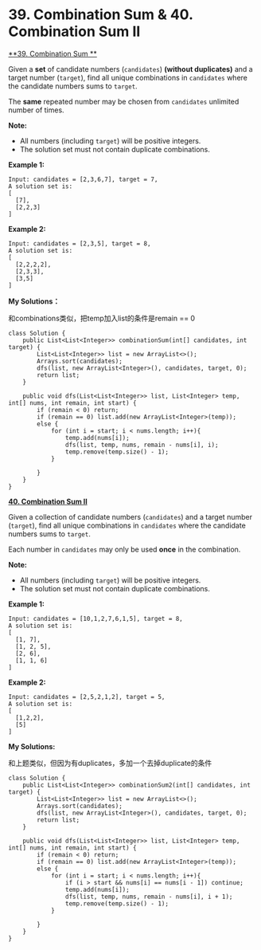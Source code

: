 # 39. Combination Sum & 40. Combination Sum II

[**39. Combination Sum **](https://leetcode.com/problems/combination-sum/description/)

Given a **set** of candidate numbers \(`candidates`\) **\(without duplicates\)** and a target number \(`target`\), find all unique combinations in `candidates` where the candidate numbers sums to `target`.

The **same** repeated number may be chosen from `candidates` unlimited number of times.

**Note:**

* All numbers \(including `target`\) will be positive integers.
* The solution set must not contain duplicate combinations.

**Example 1:**

```text
Input: candidates = [2,3,6,7], target = 7,
A solution set is:
[
  [7],
  [2,2,3]
]
```

**Example 2:**

```text
Input: candidates = [2,3,5], target = 8,
A solution set is:
[
  [2,2,2,2],
  [2,3,3],
  [3,5]
]
```

**My Solutions：**

和combinations类似，把temp加入list的条件是remain == 0

```text
class Solution {
    public List<List<Integer>> combinationSum(int[] candidates, int target) {
        List<List<Integer>> list = new ArrayList<>();
        Arrays.sort(candidates);
        dfs(list, new ArrayList<Integer>(), candidates, target, 0);
        return list;
    }
    
    public void dfs(List<List<Integer>> list, List<Integer> temp, int[] nums, int remain, int start) {
        if (remain < 0) return;
        if (remain == 0) list.add(new ArrayList<Integer>(temp));
        else {
            for (int i = start; i < nums.length; i++){
                temp.add(nums[i]);
                dfs(list, temp, nums, remain - nums[i], i);
                temp.remove(temp.size() - 1);
            }

        }
    }
}
```



[**40. Combination Sum II**](https://leetcode.com/problems/combination-sum-ii/description/)

Given a collection of candidate numbers \(`candidates`\) and a target number \(`target`\), find all unique combinations in `candidates` where the candidate numbers sums to `target`.

Each number in `candidates` may only be used **once** in the combination.

**Note:**

* All numbers \(including `target`\) will be positive integers.
* The solution set must not contain duplicate combinations.

**Example 1:**

```text
Input: candidates = [10,1,2,7,6,1,5], target = 8,
A solution set is:
[
  [1, 7],
  [1, 2, 5],
  [2, 6],
  [1, 1, 6]
]
```

**Example 2:**

```text
Input: candidates = [2,5,2,1,2], target = 5,
A solution set is:
[
  [1,2,2],
  [5]
]
```

**My Solutions:**

和上题类似，但因为有duplicates，多加一个去掉duplicate的条件

```text
class Solution {
    public List<List<Integer>> combinationSum2(int[] candidates, int target) {
        List<List<Integer>> list = new ArrayList<>();
        Arrays.sort(candidates);
        dfs(list, new ArrayList<Integer>(), candidates, target, 0);
        return list;
    }
    
    public void dfs(List<List<Integer>> list, List<Integer> temp, int[] nums, int remain, int start) {
        if (remain < 0) return;
        if (remain == 0) list.add(new ArrayList<Integer>(temp));
        else {
            for (int i = start; i < nums.length; i++){
                if (i > start && nums[i] == nums[i - 1]) continue;
                temp.add(nums[i]);
                dfs(list, temp, nums, remain - nums[i], i + 1);
                temp.remove(temp.size() - 1);
            }

        }
    }
}
```

